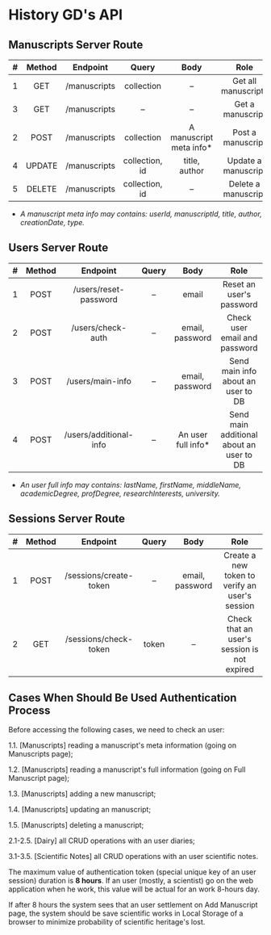 # History GD's API

## Manuscripts Server Route

| #   | Method |   Endpoint   |     Query      |           Body           |        Role         |
| --- | :----: | :----------: | :------------: | :----------------------: | :-----------------: |
| 1   |  GET   | /manuscripts |   collection   |            –             | Get all manuscripts |
| 3   |  GET   | /manuscripts |       –        |            –             |  Get a manuscript   |
| 2   |  POST  | /manuscripts |   collection   | A manuscript meta info\* |  Post a manuscript  |
| 4   | UPDATE | /manuscripts | collection, id |      title, author       | Update a manuscript |
| 5   | DELETE | /manuscripts | collection, id |            –             | Delete a manuscript |

- _A manuscript meta info may contains: userId, manuscriptId, title, author, creationDate, type._

## Users Server Route

| #   | Method |        Endpoint        | Query |        Body         |                   Role                   |
| --- | :----: | :--------------------: | :---: | :-----------------: | :--------------------------------------: |
| 1   |  POST  | /users/reset-password  |   –   |        email        |         Reset an user's password         |
| 2   |  POST  |   /users/check-auth    |   –   |   email, password   |      Check user email and password       |
| 3   |  POST  |    /users/main-info    |   –   |   email, password   |    Send main info about an user to DB    |
| 4   |  POST  | /users/additional-info |   –   | An user full info\* | Send main additional about an user to DB |

- _An user full info may contains: lastName, firstName, middleName, academicDegree, profDegree, researchInterests, university._

## Sessions Server Route

| #   | Method |        Endpoint        | Query |      Body       |                      Role                      |
| --- | :----: | :--------------------: | :---: | :-------------: | :--------------------------------------------: |
| 1   |  POST  | /sessions/create-token |   –   | email, password | Create a new token to verify an user's session |
| 2   |  GET   | /sessions/check-token  | token |        –        |  Check that an user's session is not expired   |

## Cases When Should Be Used Authentication Process

Before accessing the following cases, we need to check an user:

1.1. [Manuscripts] reading a manuscript's meta information (going on Manuscripts page);

1.2. [Manuscripts] reading a manuscript's full information (going on Full Manuscript page);

1.3. [Manuscripts] adding a new manuscript;

1.4. [Manuscripts] updating an manuscript;

1.5. [Manuscripts] deleting a manuscript;

2.1-2.5. [Dairy] all CRUD operations with an user diaries;

3.1-3.5. [Scientific Notes] all CRUD operations with an user scientific notes.

The maximum value of authentication token (special unique key of an user
session) duration is **8 hours**. If an user (mostly, a scientist) go on
the web application when he work, this value will be actual for an work
8-hours day.

If after 8 hours the system sees that an user settlement on Add Manuscript
page, the system should be save scientific works in Local Storage of a browser
to minimize probability of scientific heritage's lost.
